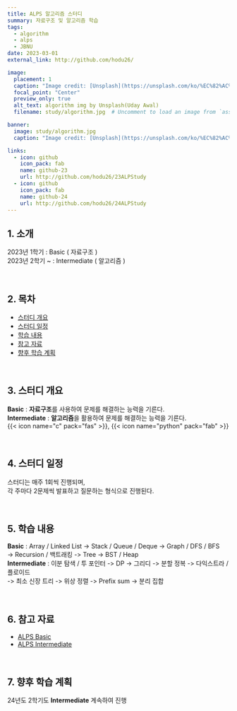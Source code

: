 ```yaml
---
title: ALPS 알고리즘 스터디
summary: 자료구조 및 알고리즘 학습
tags:
  - algorithm
  - alps
  - JBNU
date: 2023-03-01
external_link: http://github.com/hodu26/

image:
  placement: 1
  caption: "Image credit: [Unsplash](https://unsplash.com/ko/%EC%82%AC%EC%A7%84/%ED%94%84%EB%A1%9C%EA%B7%B8%EB%9E%A8%EC%9D%B4%EC%9E%88%EB%8A%94-%EC%BB%B4%ED%93%A8%ED%84%B0-%ED%99%94%EB%A9%B4-UjJWhMerJx0?utm_content=creditCopyText&utm_medium=referral&utm_source=unsplash)의 [Uday Awal](https://unsplash.com/ko/@udayawal?utm_content=creditCopyText&utm_medium=referral&utm_source=unsplash)"
  focal_point: "Center"
  preview_only: true
  alt_text: algorithm img by Unsplash(Uday Awal)
  filename: study/algorithm.jpg  # Uncomment to load an image from `assets/media/` instead.

banner: 
  image: study/algorithm.jpg
  caption: "Image credit: [Unsplash](https://unsplash.com/ko/%EC%82%AC%EC%A7%84/%ED%94%84%EB%A1%9C%EA%B7%B8%EB%9E%A8%EC%9D%B4%EC%9E%88%EB%8A%94-%EC%BB%B4%ED%93%A8%ED%84%B0-%ED%99%94%EB%A9%B4-UjJWhMerJx0?utm_content=creditCopyText&utm_medium=referral&utm_source=unsplash)의 [Uday Awal](https://unsplash.com/ko/@udayawal?utm_content=creditCopyText&utm_medium=referral&utm_source=unsplash)"

links:
  - icon: github
    icon_pack: fab
    name: github-23
    url: http://github.com/hodu26/23ALPStudy
  - icon: github
    icon_pack: fab
    name: github-24
    url: http://github.com/hodu26/24ALPStudy
---
```



## 1. 소개
2023년 1학기   : Basic  ( 자료구조 )    
2023년 2학기 ~ : Intermediate  ( 알고리즘 )

&nbsp;

## 2. 목차
- [스터디 개요](#스터디-개요)
- [스터디 일정](#스터디-일정)
- [학습 내용](#학습-내용)
- [참고 자료](#참고-자료)
- [향후 학습 계획](#향후-학습-계획)

&nbsp;

## 3. 스터디 개요
**Basic**         : **자료구조**를 사용하여 문제를 해결하는 능력을 기른다.    
**Intermediate**  : **알고리즘**을 활용하여 문제를 해결하는 능력을 기른다.    
{{< icon name="c" pack="fas" >}}, {{< icon name="python" pack="fab" >}}

&nbsp;

## 4. 스터디 일정
스터디는 매주 1회씩 진행되며,   
각 주마다 2문제씩 발표하고 질문하는 형식으로 진행된다.

&nbsp;

## 5. 학습 내용
**Basic**         : Array / Linked List  ->  Stack / Queue / Deque  ->  Graph / DFS / BFS    
->  Recursion / 백트래킹  ->  Tree  ->  BST / Heap    
**Intermediate**  : 이분 탐색 / 투 포인터  ->  DP  ->  그리디  ->  분할 정복  ->  다익스트라 / 플로이드   
->  최소 신장 트리  ->  위상 정렬  ->  Prefix sum  ->  분리 집합

&nbsp;

## 6. 참고 자료
- [ALPS Basic](https://github.com/alps-jbnu/23ALPStudy)
- [ALPS Intermediate](https://github.com/alps-jbnu/24ALPStudy)

&nbsp;

## 7. 향후 학습 계획
24년도 2학기도 **Intermediate** 계속하여 진행

